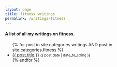 ```yaml
---
layout: page
title: fitness writings
permalink: /writings/fitness
---
```


#### A list of all my writings on fitness. 

<ul>
  {% for post in site.categories.writings AND post in site.categories.fitness %}
    <li>
    	<a href="{{ post.url }}">{{ post.title }}</a> <small>{{ post.date | date_to_string }}</small>
    </li>
  {% endfor %}
</ul>
